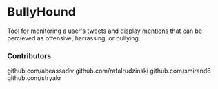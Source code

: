 # BullyHound

Tool for monitoring a user's tweets and display mentions that can be percieved as offensive, harrassing, or bullying. 

### Contributors
   github.com/abeassadiv
   github.com/rafalrudzinski
   github.com/smirand6 
   github.com/stryakr

